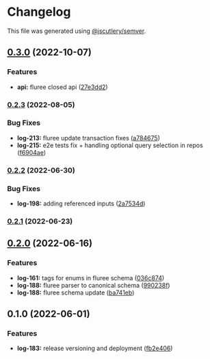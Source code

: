 # Changelog

This file was generated using [@jscutlery/semver](https://github.com/jscutlery/semver).

## [0.3.0](https://github.com/ikigai-github/logosphere/compare/converters-0.2.3...converters-0.3.0) (2022-10-07)

### Features

- **api:** fluree closed api ([27e3dd2](https://github.com/ikigai-github/logosphere/commit/27e3dd2507c3e775eb97a81416f8dca30f7a60e9))

### [0.2.3](https://github.com/ikigai-github/logosphere/compare/converters-0.2.2...converters-0.2.3) (2022-08-05)

### Bug Fixes

- **log-213:** fluree update transaction fixes ([a784675](https://github.com/ikigai-github/logosphere/commit/a784675c8b90f588def4898b95c30cd485ad7630))
- **log-215:** e2e tests fix + handling optional query selection in repos ([f6904ae](https://github.com/ikigai-github/logosphere/commit/f6904ae050532ed62f27a2193b7cb87f76798048))

### [0.2.2](https://github.com/ikigai-github/logosphere/compare/converters-0.2.1...converters-0.2.2) (2022-06-30)

### Bug Fixes

- **log-198:** adding referenced inputs ([2a7534d](https://github.com/ikigai-github/logosphere/commit/2a7534dc4edd0154e9a1730aa8d23b22432b701b))

### [0.2.1](https://github.com/ikigai-github/logosphere/compare/converters-0.2.0...converters-0.2.1) (2022-06-23)

## [0.2.0](https://github.com/ikigai-github/logosphere/compare/converters-0.1.0...converters-0.2.0) (2022-06-16)

### Features

- **log-161:** tags for enums in fluree schema ([036c874](https://github.com/ikigai-github/logosphere/commit/036c874d804b19db95ae993c661ec22a28b07407))
- **log-188:** fluree parser to canonical schema ([990238f](https://github.com/ikigai-github/logosphere/commit/990238f375ef7ec4ade88c72bb3519d140d8578d))
- **log-188:** fluree schema update ([ba741eb](https://github.com/ikigai-github/logosphere/commit/ba741eb43e48576ab294d89dad63389d35b8dc42))

## 0.1.0 (2022-06-01)

### Features

- **log-183:** release versioning and deployment ([fb2e406](https://github.com/ikigai-github/logosphere/commit/fb2e4060161d0069c13ac8508982c36b3a7bbabb))
